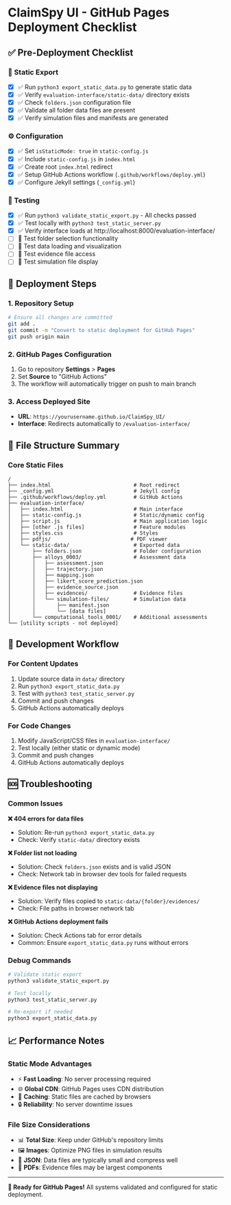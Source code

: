 # ClaimSpy UI - GitHub Pages Deployment Checklist

## ✅ Pre-Deployment Checklist

### 🔧 Static Export
- [x] ✅ Run `python3 export_static_data.py` to generate static data
- [x] ✅ Verify `evaluation-interface/static-data/` directory exists
- [x] ✅ Check `folders.json` configuration file
- [x] ✅ Validate all folder data files are present
- [x] ✅ Verify simulation files and manifests are generated

### ⚙️ Configuration
- [x] ✅ Set `isStaticMode: true` in `static-config.js`
- [x] ✅ Include `static-config.js` in `index.html`
- [x] ✅ Create root `index.html` redirect
- [x] ✅ Setup GitHub Actions workflow (`.github/workflows/deploy.yml`)
- [x] ✅ Configure Jekyll settings (`_config.yml`)

### 🧪 Testing  
- [x] ✅ Run `python3 validate_static_export.py` - All checks passed
- [x] ✅ Test locally with `python3 test_static_server.py`
- [x] ✅ Verify interface loads at http://localhost:8000/evaluation-interface/
- [ ] 🔄 Test folder selection functionality
- [ ] 🔄 Test data loading and visualization
- [ ] 🔄 Test evidence file access
- [ ] 🔄 Test simulation file display

## 🚀 Deployment Steps

### 1. Repository Setup
```bash
# Ensure all changes are committed
git add .
git commit -m "Convert to static deployment for GitHub Pages"
git push origin main
```

### 2. GitHub Pages Configuration
1. Go to repository **Settings** > **Pages**
2. Set **Source** to "GitHub Actions"
3. The workflow will automatically trigger on push to main branch

### 3. Access Deployed Site
- **URL**: `https://yourusername.github.io/ClaimSpy_UI/`
- **Interface**: Redirects automatically to `/evaluation-interface/`

## 📁 File Structure Summary

### Core Static Files
```
/
├── index.html                           # Root redirect
├── _config.yml                          # Jekyll config
├── .github/workflows/deploy.yml         # GitHub Actions
├── evaluation-interface/
│   ├── index.html                       # Main interface
│   ├── static-config.js                 # Static/dynamic config
│   ├── script.js                        # Main application logic
│   ├── [other .js files]                # Feature modules
│   ├── styles.css                       # Styles
│   ├── pdfjs/                          # PDF viewer
│   └── static-data/                     # Exported data
│       ├── folders.json                 # Folder configuration
│       ├── alloys_0003/                 # Assessment data
│       │   ├── assessment.json
│       │   ├── trajectory.json
│       │   ├── mapping.json
│       │   ├── likert_score_prediction.json
│       │   ├── evidence_source.json
│       │   ├── evidences/               # Evidence files
│       │   └── simulation-files/        # Simulation data
│       │       ├── manifest.json
│       │       └── [data files]
│       └── computational_tools_0001/    # Additional assessments
└── [utility scripts - not deployed]
```

## 🔄 Development Workflow

### For Content Updates
1. Update source data in `data/` directory
2. Run `python3 export_static_data.py`
3. Test with `python3 test_static_server.py`
4. Commit and push changes
5. GitHub Actions automatically deploys

### For Code Changes
1. Modify JavaScript/CSS files in `evaluation-interface/`
2. Test locally (either static or dynamic mode)
3. Commit and push changes
4. GitHub Actions automatically deploys

## 🆘 Troubleshooting

### Common Issues

**❌ 404 errors for data files**
- Solution: Re-run `python3 export_static_data.py`
- Check: Verify `static-data/` directory exists

**❌ Folder list not loading**
- Solution: Check `folders.json` exists and is valid JSON
- Check: Network tab in browser dev tools for failed requests

**❌ Evidence files not displaying**  
- Solution: Verify files copied to `static-data/{folder}/evidences/`
- Check: File paths in browser network tab

**❌ GitHub Actions deployment fails**
- Solution: Check Actions tab for error details
- Common: Ensure `export_static_data.py` runs without errors

### Debug Commands
```bash
# Validate static export
python3 validate_static_export.py

# Test locally
python3 test_static_server.py

# Re-export if needed
python3 export_static_data.py
```

## 📈 Performance Notes

### Static Mode Advantages
- ⚡ **Fast Loading**: No server processing required
- 🌐 **Global CDN**: GitHub Pages uses CDN distribution  
- 💾 **Caching**: Static files are cached by browsers
- 🔒 **Reliability**: No server downtime issues

### File Size Considerations
- 📊 **Total Size**: Keep under GitHub's repository limits
- 🖼️ **Images**: Optimize PNG files in simulation results
- 📄 **JSON**: Data files are typically small and compress well
- 📕 **PDFs**: Evidence files may be largest components

---

**🎉 Ready for GitHub Pages!** All systems validated and configured for static deployment.